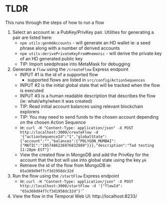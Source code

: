 
# TLDR

This runs through the steps of how to run a flow

1. Select an account ie: a PubKey/PrivKey pair. Utilities for generating a pair are listed here:
    - `npm utils:genHdAccounts` - will generate an HD wallet ie: a seed phrase along with a number of derived accounts
    - `npm utils:derivePrivateKeyFromMnemonic` - will derive the private key of an HD generated public key
    - TIP: Import seedphrase into MetaMask for debugging
1. Generate a `flow` using the `/createFlow` Express endpoint
    - INPUT #1 is the id of a supported flow
        - supported flows are listed in `src/config/ActionSequences`
    - INPUT #2 is the initial global state that will be tracked when the flow is executed
    - INPUT #3 is a human readable description that describes the flow (ie: what/why/when it was created)
    - TIP: Read initial account balances using relevant blockchain explorers
    - TIP: You may need to send funds to the chosen account depending on the chosen Action Sequence
    - ie: `curl -H "Content-Type: application/json" -X POST http://localhost:3000/createFlow -d '{"actionSequenceId":"1","globalState":{"account":"","balances":{"POLYGON_MUMBAI":{"MATIC":"1957486226976832869"}}},"description":"Tad testing 11:28pm EST"}'`
    - View the created flow in MongoDB and add the PrivKey for the account that the bot will use into global state using the key `pk`
    - Retrieve the id of the flow from MongoDB ie: `65a369d94f7cf3d1958dc32d`
1. Run the flow using the `/startFlow` Express endpoint
    - ie: `curl -H "Content-Type: application/json" -X POST http://localhost:3000/startFlow -d '{"flowId": "65a369d94f7cf3d1958dc32d"}'`'
1. View the flow in the Temporal Web UI: http://localhost:8233/